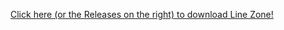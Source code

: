 [Click here (or the Releases on the right) to download Line Zone!](https://github.com/LineZoneTeam/LineZone-Official/releases/latest)
